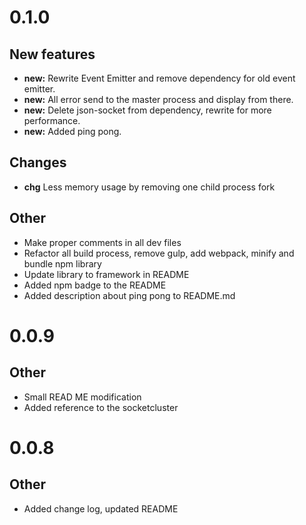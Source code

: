 # 0.1.0
 
## New features 
 
* **new:**  Rewrite Event Emitter and remove dependency for old event emitter.
* **new:**  All error send to the master process and display from there.
* **new:**  Delete json-socket from dependency, rewrite for more performance.
* **new:**  Added ping pong.

## Changes

* **chg** Less memory usage by removing one child process fork

## Other 

* Make proper comments in all dev files
* Refactor all build process, remove gulp, add webpack, minify and bundle npm library
* Update library to framework in README
* Added npm badge to the README
* Added description about ping pong to README.md
 
# 0.0.9
 
## Other 
 
* Small READ ME modification
* Added reference to the socketcluster
 
# 0.0.8
 
## Other 
 
*  Added change log, updated README
